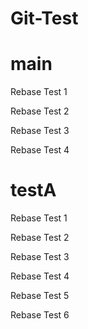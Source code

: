 # Git-Test

# main

Rebase Test 1

Rebase Test 2

Rebase Test 3

Rebase Test 4

# testA

Rebase Test 1

Rebase Test 2

Rebase Test 3

Rebase Test 4

Rebase Test 5

Rebase Test 6